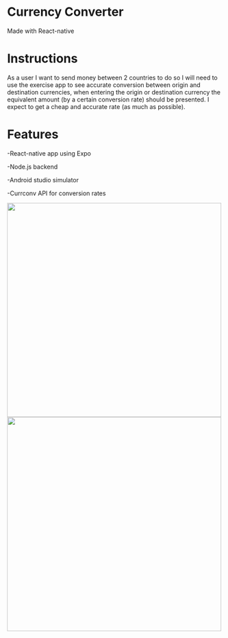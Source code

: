 # Currency Converter

Made with React-native


# Instructions

As a user I want to send money between 2 countries to do so I will need to use the exercise app to see accurate conversion between origin and destination currencies, 
when entering the origin or destination currency the equivalent amount (by a certain conversion rate) should be presented. 
I expect to get a cheap and accurate rate (as much as possible).


# Features

-React-native app using Expo

-Node.js backend

-Android studio simulator 

-Currconv API for conversion rates



<img src="https://res.cloudinary.com/daymipr66/image/upload/v1644163120/converterGithub1_i1cszt.png" width="500">
<img src="https://res.cloudinary.com/daymipr66/image/upload/v1644163188/converterGithub2_oxnphw.png" width="500">
